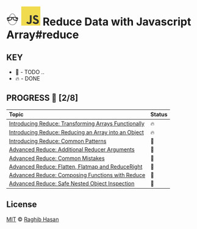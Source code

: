 # ![🥚 EH](./eH-logo.png) ![JS](./js-logo.png)  Reduce Data with Javascript Array#reduce


## KEY
* 🚧 - TODO ..
* 🔥 - DONE

## PROGRESS 🚀 [2/8]

|  Topic       |        Status     |
| :-------------  | :------------- |
| [Introducing Reduce: Transforming Arrays Functionally](./practices/intro-reduce-transformArr-func.js) | 🔥 |
| [Introducing Reduce: Reducing an Array into an Object](./practices/reduce-arr-obj.js) | 🔥 |
| [Introducing Reduce: Common Patterns](./practices/common-patterns.js) | 🚧 |
| [Advanced Reduce: Additional Reducer Arguments](./practices/additional-reducerArgs.js) | 🚧 |
| [Advanced Reduce: Common Mistakes](./practices/common-mistakes.js) | 🚧 |
| [Advanced Reduce: Flatten, Flatmap and ReduceRight](./practices/flatten-flatmap-reduceRight.js) | 🚧 |
| [Advanced Reduce: Composing Functions with Reduce](./practices/composing-func-reduce.js) | 🚧 |
| [Advanced Reduce: Safe Nested Object Inspection](./practices/safe-nestedObj-inspect.js) | 🚧 |


## License
[MIT](./license) © [Raghib Hasan](http://raghibm.com/)
